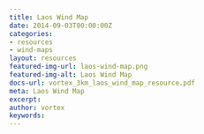 ```yaml
---
title: Laos Wind Map
date: 2014-09-03T00:00:00Z
categories:
- resources
- wind-maps
layout: resources
featured-img-url: laos-wind-map.png
featured-img-alt: Laos Wind Map
docs-url: vortex_3km_laos_wind_map_resource.pdf
meta: Laos Wind Map
excerpt: 
author: vortex
keywords: 
---
```


